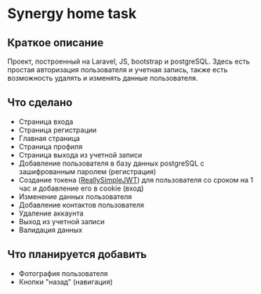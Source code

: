 # Synergy home task

## Краткое описание
Проект, построенный на Laravel, JS, bootstrap и postgreSQL. Здесь есть простая авторизация пользователя и учетная запись, также есть возможность удалять и изменять данные пользователя.

## Что сделано
* Страница входа
* Страница регистрации
* Главная страница
* Страница профиля
* Страница выхода из учетной записи
* Добавление пользователя в базу данных postgreSQL с зашифрованным паролем (регистрация)
* Создание токена ([ReallySimpleJWT](https://github.com/RobDWaller/ReallySimpleJWT)) для пользователя со сроком на 1 час и добавление его в cookie (вход)
* Изменение данных пользователя
* Добавление контактов пользователя
* Удаление аккаунта
* Выход из учетной записи
* Валидация данных

## Что планируется добавить
* Фотография пользователя
* Кнопки "назад" (навигация)